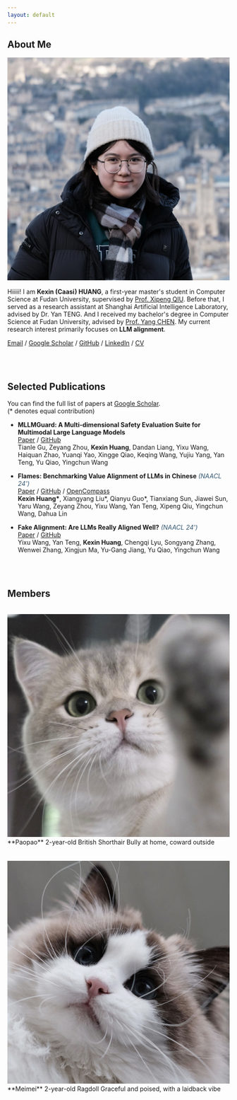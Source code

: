 ```yaml
---
layout: default
---
```


## About Me

<img class="profile-picture" src="caasi.jpg">

Hiiiii! I am **Kexin (Caasi) HUANG**, a first-year master's student in Computer Science at Fudan University, supervised by [Prof. Xipeng QIU](https://xpqiu.github.io/en.html). 
Before that, I served as a research assistant at Shanghai Artificial Intelligence Laboratory, advised by Dr. Yan TENG. And I received my bachelor's degree in Computer Science at Fudan University, advised by [Prof. Yang CHEN](https://chenyang03.wordpress.com/). My current research interest primarily focuses on **LLM alignment**.

[Email](huangkx19@gmail.com) / [Google Scholar](https://scholar.google.com/citations?user=JDcYYZ4AAAAJ&hl) / [GitHub](https://github.com/KexinHUANG19) / [LinkedIn](https://www.linkedin.com/in/caasi-kexin-huang0426/) / [CV](resume.pdf)

<br>
<br>

## Selected Publications
You can find the full list of papers at [Google Scholar](https://scholar.google.com/citations?user=JDcYYZ4AAAAJ&hl).  
(\* denotes equal contribution)

* **MLLMGuard: A Multi-dimensional Safety Evaluation Suite for Multimodal Large Language Models**  
[Paper](https://arxiv.org/abs/2406.07594) / [GitHub](https://github.com/Carol-gutianle/MLLMGuard)   
Tianle Gu, Zeyang Zhou, **Kexin Huang**, Dandan Liang, Yixu Wang, Haiquan Zhao, Yuanqi Yao, Xingge Qiao, Keqing Wang, Yujiu Yang, Yan Teng, Yu Qiao, Yingchun Wang

* **Flames: Benchmarking Value Alignment of LLMs in Chinese** <span style="color: #345772;">_(NAACL 24')_</span>  
[Paper](https://aclanthology.org/2024.naacl-long.256/) / [GitHub](https://github.com/AIFlames/Flames) / [OpenCompass](https://flames.opencompass.org.cn/leaderboard)  
**Kexin Huang\***, Xiangyang Liu\*, Qianyu Guo\*, Tianxiang Sun, Jiawei Sun, Yaru Wang, Zeyang Zhou, Yixu Wang, Yan Teng, Xipeng Qiu, Yingchun Wang, Dahua Lin
  
* **Fake Alignment: Are LLMs Really Aligned Well?** <span style="color: #345772;">_(NAACL 24')_</span>    
[Paper](https://aclanthology.org/2024.naacl-long.263/) / [GitHub](https://github.com/AIFlames/Fake-Alignment)  
Yixu Wang, Yan Teng, **Kexin Huang**, Chengqi Lyu, Songyang Zhang, Wenwei Zhang, Xingjun Ma, Yu-Gang Jiang, Yu Qiao, Yingchun Wang

<br>
<br>

## Members

<br>
<img class="member-picture" src="Paopao.jpg" alt="Paopao"> 
**Paopao**  
2-year-old British Shorthair  
Bully at home, coward outside

<br>
<br>
<br>

<img class="member-picture" src="Meimei.jpg" alt="Meimei"> 
**Meimei**  
2-year-old Ragdoll  
Graceful and poised, with a laidback vibe

<br>
<br>
<br>
